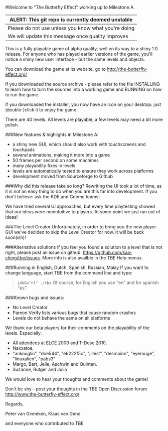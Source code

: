 #Welcome to "The Butterfly Effect"
working up to Milestone A.

| ALERT: This git repo is currently deemed unstable    |
|------------------------------------------------------|
| Please do not use unless you know what you're doing  |
| We will update this message once quality improves    |

This is a fully playable game of alpha quality, well on its way to a shiny
1.0 release. For anyone who has played earlier versions of the game, you'll
notice a shiny new user interface - but the same levels and objects.

You can download the game at its website, 
go to          http://the-butterfly-effect.org/

If you downloaded the source archive - please refer to the file INSTALLING
to learn how to turn the sources into a working game and RUNNING on how
to run the game.

If you downloaded the installer, you now have an icon on your desktop: 
just (double-)click it to enjoy the game.

There are 40 levels.
All levels are playable, a few levels may need a bit more polish.

###New features & highlights in Milestone A:
 * a shiny new GUI, which should also work with touchscreens and touchpads
 * several animations, making it more into a game
 * 50 frames per second on some machines
 * many playability fixes in levels
 * levels are automatically tested to ensure they work across platforms
 * development moved from Sourceforge to Github

###Why did this release take so long?
Rewriting the UI took a lot of time, as it is not an easy thing to do when you
are this far into development.
If you don't believe: ask the KDE and Gnome teams!

We have tried several UI approaches, but every time playtesting showed that
our ideas were nonintuitive to players. At some point we just ran out of ideas!

###The Level Creator
Unfortunately, in order to bring you the new player GUI we've decided to skip
the Level Creator for now. It will be back soon(ish)!

###Alternative solutions
If you feel you found a solution to a level that is not right, please post an
issue on github: https://github.com/kaa-ching/tbe/issues. 
More info is also availble in the TBE Help menus.

###Running in English, Dutch, Spanish, Russian, Malay
If you want to change language, start TBE from the command line and
type:
> `LANG="nl" ./tbe`
Of course, for English you use "en" and for spanish "es".

###Known bugs and issues:
  * No Level Creator
  * Pareon Verify lists various bugs that cause random crashes
  * Levels do not behave the same on all platforms


We thank our beta players for their comments on the playability of the levels.
Especially:
 * All attendees at ELCE 2009 and T-Dose 2010, 
 * Naxxatoe, 
 * "ankouglio", "doe544", "e6222f5c", "jillest", "desmoinn", 
   "eyerouge", "linuxalien", "pabs3"
 * Margo, Bart, Jelle, Aschwin and Quinten.
 * Suzanne, Rutger and Julia

We would love to hear your thoughts and comments about the game!

Don't be shy - post your thoughts in the TBE Open Discussion forum 
   http://www.the-butterfly-effect.org/


Regards,

Peter van Ginneken, Klaas van Gend

and everyone who contributed to TBE
